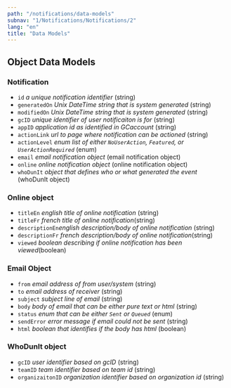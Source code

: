 ```yaml
---
path: "/notifications/data-models"
subnav: "1/Notifications/Notifications/2"
lang: "en"
title: "Data Models"
---
```


<helmet>
<title> Notifications - Data Models </title>
</helmet>

## Object Data Models

### Notification

* `id` *a unique notification identifier* (string)
* `generatedOn` *Unix DateTime string that is system generated* (string)
* `modifiedOn` *Unix DateTime string that is system generated* (string)
* `gcID` *unique identifier of user notificaiton is for* (string)
* `appID` *application id as identified in GCaccount* (string)
* `actionLink` *url to page where notification can be actioned* (string)
* `actionLevel` *enum list of either `NoUserAction`, `Featured`, or `UserActionRequired`* (enum)
* `email` *email notification object* (email notification object)
* `online` *online notification object* (online notification object)
* `whoDunIt` *object that defines who or what generated the event* (whoDunIt object)

### Online object

* `titleEn` *english title of online notification* (string)
* `titleFr` *french title of online notification*(string)
* `descriptionEn`*english description/body of online notification* (string)
* `descriptionFr` *french description/body of online notification*(string)
* `viewed` *boolean describing if online notification has been viewed*(boolean)

### Email Object

* `from` *email address of from user/system* (string)
* `to` *email address of receiver* (string)
* `subject` *subject line of email* (string)
* `body` *body of email that can be either pure text or html* (string)
* `status` *enum that can be either `Sent` or `Queued`* (enum)
* `sendError` *error message if email could not be sent* (string)
* `html` *boolean that identifies if the body has html* (boolean)

### WhoDunIt object

* `gcID` *user identifier based on gcID* (string)
* `teamID` *team identifier based on team id* (string)
* `organizaitonID` *organization identifier based on organization id* (string)
